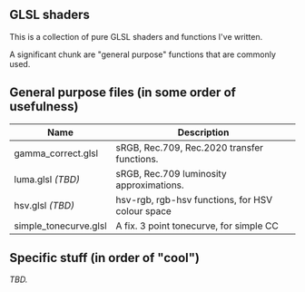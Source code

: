 GLSL shaders
------------

This is a collection of pure GLSL shaders and functions I've written.

A significant chunk are "general purpose" functions that are commonly used.

## General purpose files (in some order of usefulness)

| Name                      | Description                                      |
|---------------------------|--------------------------------------------------|
| gamma_correct.glsl        | sRGB, Rec.709, Rec.2020 transfer functions.      |
| luma.glsl *(TBD)*         | sRGB, Rec.709 luminosity approximations.         |
| hsv.glsl *(TBD)*          | hsv-rgb, rgb-hsv functions, for HSV colour space |
| simple_tonecurve.glsl     | A fix. 3 point tonecurve, for simple CC          |

## Specific stuff (in order of "cool")

*TBD.*